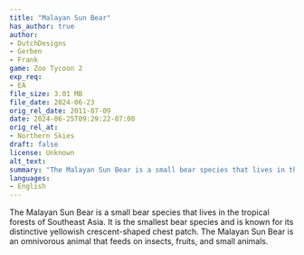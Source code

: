 ```yaml
---
title: "Malayan Sun Bear"
has_author: true
author: 
- DutchDesigns
- Gerben
- Frank
game: Zoo Tycoon 2
exp_req: 
- EA
file_size: 3.01 MB
file_date: 2024-06-23
orig_rel_date: 2011-07-09
date: 2024-06-25T09:29:22-07:00
orig_rel_at: 
- Northern Skies
draft: false
license: Unknown
alt_text: 
summary: "The Malayan Sun Bear is a small bear species that lives in the tropical forests of Southeast Asia."
languages:
- English
---
```


The Malayan Sun Bear is a small bear species that lives in the tropical forests of Southeast Asia. It is the smallest bear species and is known for its distinctive yellowish crescent-shaped chest patch. The Malayan Sun Bear is an omnivorous animal that feeds on insects, fruits, and small animals.